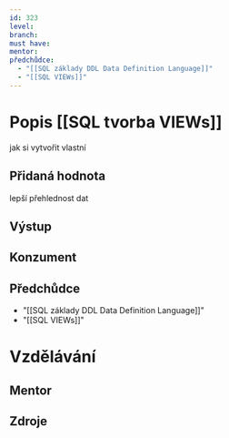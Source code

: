 ```yaml
---
id: 323
level: 
branch: 
must have: 
mentor: 
předchůdce: 
  - "[[SQL základy DDL Data Definition Language]]"
  - "[[SQL VIEWs]]"
---
```



# Popis [[SQL tvorba VIEWs]]
jak si vytvořit vlastní

## Přidaná hodnota
lepší přehlednost dat

## Výstup


## Konzument


## Předchůdce

  - "[[SQL základy DDL Data Definition Language]]"
  - "[[SQL VIEWs]]"

# Vzdělávání


## Mentor


## Zdroje